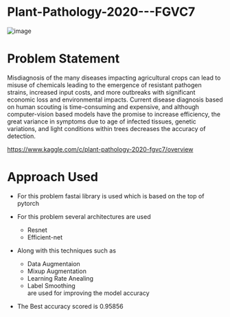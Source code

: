 # Plant-Pathology-2020---FGVC7

![image](https://user-images.githubusercontent.com/34689952/88936638-bca8c980-d2a0-11ea-97eb-728605390f0b.png)

# Problem Statement

Misdiagnosis of the many diseases impacting agricultural crops can lead to misuse of chemicals leading to the emergence of resistant pathogen strains, increased input costs, and more outbreaks with significant economic loss and environmental impacts. Current disease diagnosis based on human scouting is time-consuming and expensive, and although computer-vision based models have the promise to increase efficiency, the great variance in symptoms due to age of infected tissues, genetic variations, and light conditions within trees decreases the accuracy of detection. 

https://www.kaggle.com/c/plant-pathology-2020-fgvc7/overview </br>

# Approach Used

* For this problem fastai library is used which is based on the top of pytorch
* For this problem several architectures are used</br>
   * Resnet</br>
   * Efficient-net</br>
* Along with this techniques such as</br>
   * Data Augmentaion</br>
   * Mixup Augmentation</br>
   * Learning Rate Anealing</br>
   * Label Smoothing </br>
are used for improving the model accuracy</br>

* The Best accuracy scored is 0.95856
